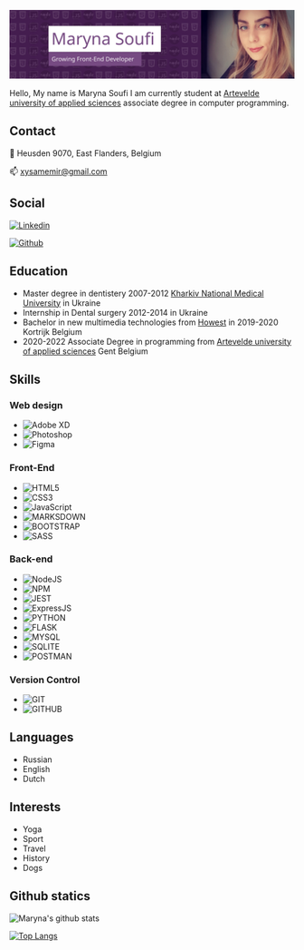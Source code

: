 ![my photo](./img/banner1.svg)


Hello, My name is Maryna Soufi
I am currently student at [Artevelde university of applied sciences](https://www.artevelde-uas.be/programmes/associate-degree/computer-programming) associate degree in computer programming.


## Contact

:house_with_garden: Heusden 9070, East Flanders, Belgium

:mailbox: xysamemir@gmail.com

## Social

[![Linkedin](https://img.shields.io/badge/LinkedIn-0077B5?style=for-the-badge&logo=linkedin&logoColor=white)](https://www.linkedin.com/in/marina-soufi-2a19581b7/)

[![Github](https://img.shields.io/badge/GitHub-100000?style=for-the-badge&logo=github&logoColor=white)]( https://github.com/MarynaSoufi)

## Education

- Master degree in dentistery 2007-2012 [Kharkiv National Medical University](http://www.knmu.kharkov.ua/index.php?lang=en) in Ukraine
- Internship in Dental surgery 2012-2014 in Ukraine
- Bachelor in new multimedia technologies from [Howest](https://mct.be/) in 2019-2020 Kortrijk Belgium
- 2020-2022 Associate Degree in programming from [Artevelde university of applied sciences](https://www.artevelde-uas.be/programmes/associate-degree/computer-programming) Gent Belgium

## Skills

### Web design

- ![Adobe XD](https://img.shields.io/badge/adobe%20xd%20-%23FF26BE.svg?&style=for-the-badge&logo=adobe%20xd&logoColor=white)
- ![Photoshop](https://img.shields.io/badge/adobe%20photoshop%20-%2331A8FF.svg?&style=for-the-badge&logo=adobe%20photoshop&logoColor=white)
- ![Figma](https://img.shields.io/badge/figma%20-%23F24E1E.svg?&style=for-the-badge&logo=figma&logoColor=white)
### Front-End


- ![HTML5](https://img.shields.io/badge/HTML5-E34F26?style=for-the-badge&logo=html5&logoColor=white)
- ![CSS3](https://img.shields.io/badge/CSS3-1572B6?style=for-the-badge&logo=css3&logoColor=white)
- ![JavaScript](https://img.shields.io/badge/JavaScript-F7DF1E?style=for-the-badge&logo=javascript&logoColor=black)
- ![MARKSDOWN](https://img.shields.io/badge/Markdown-000000?style=for-the-badge&logo=markdown&logoColor=white)
- ![BOOTSTRAP](	https://img.shields.io/badge/Bootstrap-563D7C?style=for-the-badge&logo=bootstrap&logoColor=white)
- ![SASS](	https://img.shields.io/badge/Sass-CC6699?style=for-the-badge&logo=sass&logoColor=white)

### Back-end

- ![NodeJS](https://img.shields.io/badge/Node.js-43853D?style=for-the-badge&logo=node.js&logoColor=white)
- ![NPM](https://img.shields.io/badge/npm-CB3837?style=for-the-badge&logo=npm&logoColor=white)
- ![JEST](https://img.shields.io/badge/Jest-C21325?style=for-the-badge&logo=jest&logoColor=white)
- ![ExpressJS](https://img.shields.io/badge/Express.js-404D59?style=for-the-badge&logo=express&logoColor=white)
- ![PYTHON](https://img.shields.io/badge/python%20-%2314354C.svg?&style=for-the-badge&logo=python&logoColor=white)
- ![FLASK](https://img.shields.io/badge/flask%20-%23000.svg?&style=for-the-badge&logo=flask&logoColor=white)
- ![MYSQL](https://img.shields.io/badge/MySQL-00000F?style=for-the-badge&logo=mysql&logoColor=white)
- ![SQLITE](https://img.shields.io/badge/SQLite-07405E?style=for-the-badge&logo=sqlite&logoColor=white)
- ![POSTMAN](https://img.shields.io/badge/Postman-FF6C37?style=for-the-badge&logo=Postman&logoColor=white)

### Version Control

- ![GIT](https://img.shields.io/badge/git%20-%23F05033.svg?&style=for-the-badge&logo=git&logoColor=white)
- ![GITHUB](https://img.shields.io/badge/github%20-%23121011.svg?&style=for-the-badge&logo=github&logoColor=white)

## Languages

- Russian
- English
- Dutch

## Interests

- Yoga
- Sport
- Travel
- History
- Dogs
## Github statics

![Maryna's github stats](https://github-readme-stats.vercel.app/api?username=MarynaSoufi)

[![Top Langs](https://github-readme-stats.vercel.app/api/top-langs/?username=MarynaSoufi)](https://github.com/MarynaSoufi/github-readme-stats)

